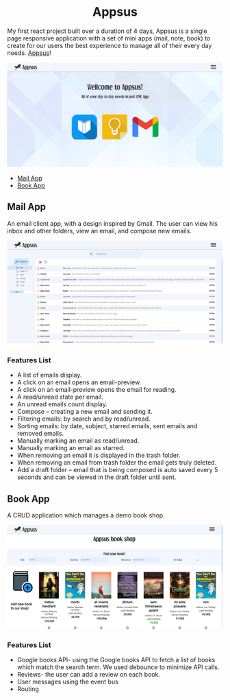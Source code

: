 <div id="header" align="center">
	<h1>Appsus</h1>
</div>

My first react project built over a duration of 4 days, Appsus is a single page responsive application with a set of mini apps (mail, note, book) to create for our users the best experience to manage all of their every day needs. [Appsus](https://maoraknin.github.io/AppsusMaorGuy/ "Website link")!

![Main board image](assets/readme/home.png "Board-main-page")

- [Mail App](#mail-app)
- [Book App](#book-app)
<!-- - [Note App](#note-app) -->

## Mail App 

An email client app, with a design inspired by Gmail. The user can view his inbox and other folders, view an email, and compose new emails.

![Mail App](assets/readme/mail.png "mail-app")

### Features List
- A list of emails display.
- A click on an email opens an email-preview.
- A click on an email-preview opens the email for reading.
- A read/unread state per email.
- An unread emails count display.
- Compose – creating a new email and sending it.
- Filtering emails: by search and by read/unread.
- Sorting emails: by date, subject, starred emails, sent emails and removed emails.
- Manually marking an email as read/unread.
- Manually marking an email as starred.
- When removing an email it is displayed in the trash folder.
- When removing an email from trash folder the email gets truly deleted.
- Add a draft folder – email that is being composed is auto saved every 5 seconds and can be viewed in the draft folder until sent.

## Book App 

A CRUD application which manages a demo book shop. 

![Book App](assets/readme/book.png "book-app")

### Features List
- Google books API- using the Google books API to fetch a list of books which match
the search term. We used debounce to minimize API calls.
- Reviews- the user can add a review on each book.
- User messages using the event bus
- Routing 

